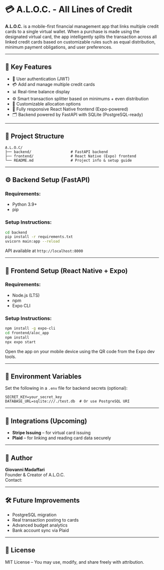 
# 💳 A.L.O.C. - All Lines of Credit

**A.L.O.C.** is a mobile-first financial management app that links multiple credit cards to a single virtual wallet. When a purchase is made using the designated virtual card, the app intelligently splits the transaction across all linked credit cards based on customizable rules such as equal distribution, minimum payment obligations, and user preferences.

---

## 🧠 Key Features

- 🔐 User authentication (JWT)
- 💳 Add and manage multiple credit cards
- 📊 Real-time balance display
- ⚙️ Smart transaction splitter based on minimums + even distribution
- 🧾 Customizable allocation options
- 📱 Fully responsive React Native frontend (Expo-powered)
- 🗂️ Backend powered by FastAPI with SQLite (PostgreSQL-ready)

---

## 📁 Project Structure

```
A.L.O.C/
├── backend/                  # FastAPI backend
├── frontend/                 # React Native (Expo) frontend
└── README.md                 # Project info & setup guide
```

---

## ⚙️ Backend Setup (FastAPI)

### Requirements:
- Python 3.9+
- pip

### Setup Instructions:
```bash
cd backend
pip install -r requirements.txt
uvicorn main:app --reload
```

API available at `http://localhost:8000`

---

## 📱 Frontend Setup (React Native + Expo)

### Requirements:
- Node.js (LTS)
- npm
- Expo CLI

### Setup Instructions:
```bash
npm install -g expo-cli
cd frontend/aloc_app
npm install
npx expo start
```

Open the app on your mobile device using the QR code from the Expo dev tools.

---

## 🔐 Environment Variables

Set the following in a `.env` file for backend secrets (optional):
```env
SECRET_KEY=your_secret_key
DATABASE_URL=sqlite:///./test.db  # Or use PostgreSQL URI
```

---

## 🏦 Integrations (Upcoming)

- **Stripe Issuing** – for virtual card issuing
- **Plaid** – for linking and reading card data securely

---

## 👤 Author

**Giovanni Madaffari**  
Founder & Creator of A.L.O.C.  
Contact: 

---

## 🛠️ Future Improvements

- PostgreSQL migration
- Real transaction posting to cards
- Advanced budget analytics
- Bank account sync via Plaid

---

## 📄 License

MIT License – You may use, modify, and share freely with attribution.
